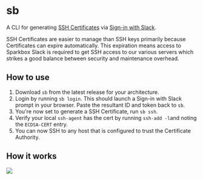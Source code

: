 # sb

A CLI for generating [SSH Certificates](https://engineering.fb.com/2016/09/12/security/scalable-and-secure-access-with-ssh/) via [Sign-in with Slack](https://api.slack.com/docs/sign-in-with-slack).

SSH Certificates are easier to manage than SSH keys primarily because Certificates can expire automatically.
This expiration means access to Sparkbox Slack is required to get SSH access to our various servers which strikes a good balance between security and maintenance overhead.

## How to use

1. Download `sb` from the latest release for your architecture.
2. Login by running `sb login`. This should launch a Sign-in with Slack prompt in your browser. Paste the resultant ID and token back to `sb`.
3. You're now set to generate a SSH Certificate, run `sb ssh`.
4. Verify your local `ssh-agent` has the cert by running `ssh-add -l`and noting the `ECDSA-CERT` entry.
5. You can now SSH to any host that is configured to trust the Certificate Authority.

## How it works

![](https://sparkbox.github.io/sb/flow.png)
